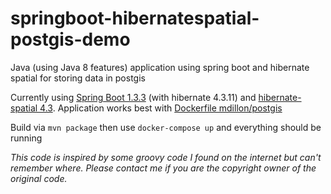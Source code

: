 # springboot-hibernatespatial-postgis-demo
Java (using Java 8 features) application using spring boot and hibernate spatial for storing data in postgis

Currently using [Spring Boot 1.3.3](http://projects.spring.io/spring-boot/) (with hibernate 4.3.11) and [hibernate-spatial 4.3](http://www.hibernatespatial.org).
Application works best with [Dockerfile mdillon/postgis](https://hub.docker.com/r/mdillon/postgis/~/dockerfile/)

Build via `mvn package` then use  `docker-compose up` and everything should be running

*This code is inspired by some groovy code I found on the internet but can't remember where. Please contact me if you are the copyright owner of the original code.*
